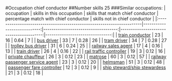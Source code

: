 #Occupation chief conductor
##Number skills 25
###Similar occupations:
| occupation                                                            |   skills in this occupation |   skills that match chief conductor |   percentage match with chief conductor |   skills not in chief conductor |
|:----------------------------------------------------------------------|----------------------------:|------------------------------------:|----------------------------------------:|--------------------------------:|
| [train conductor](train_conductor.md)                                 |                          23 |                                  16 |                                    0.64 |                               7 |
| [bus driver](bus_driver.md)                                           |                          33 |                                   7 |                                    0.28 |                              26 |
| [tram driver](tram_driver.md)                                         |                          34 |                                   7 |                                    0.28 |                              27 |
| [trolley bus driver](trolley_bus_driver.md)                           |                          31 |                                   6 |                                    0.24 |                              25 |
| [railway sales agent](railway_sales_agent.md)                         |                          17 |                                   4 |                                    0.16 |                              13 |
| [train driver](train_driver.md)                                       |                          26 |                                   4 |                                    0.16 |                              22 |
| [rail traffic controller](rail_traffic_controller.md)                 |                          19 |                                   3 |                                    0.12 |                              16 |
| [private chauffeur](private_chauffeur.md)                             |                          26 |                                   3 |                                    0.12 |                              23 |
| [matrose](matrose.md)                                                 |                          60 |                                   3 |                                    0.12 |                              57 |
| [railway passenger service agent](railway_passenger_service_agent.md) |                          23 |                                   3 |                                    0.12 |                              20 |
| [helmsman](helmsman.md)                                               |                          51 |                                   3 |                                    0.12 |                              48 |
| [passenger fare controller](passenger_fare_controller.md)             |                          12 |                                   3 |                                    0.12 |                               9 |
| [ship steward/ship stewardess](ship_steward-ship_stewardess.md)       |                          21 |                                   3 |                                    0.12 |                              18 |
